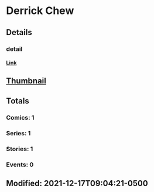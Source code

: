# Derrick  Chew 
## Details
### detail
#### [Link](http://marvel.com/comics/creators/13945/derrick_chew?utm_campaign=apiRef&utm_source=225578a89fc76f3d20fbffda5d17a88d)
## [Thumbnail](http://i.annihil.us/u/prod/marvel/i/mg/b/40/image_not_available.jpg)
## Totals
### Comics: 1
### Series: 1
### Stories: 1
### Events: 0
## Modified: 2021-12-17T09:04:21-0500